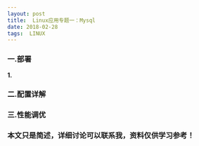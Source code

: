 ```yaml
---
layout: post
title:  Linux应用专题一：Mysql
date: 2018-02-28
tags:  LINUX
---
```



### 一.部署
**1.**

### 二.配置详解

### 三.性能调优






### 本文只是简述，详细讨论可以联系我，资料仅供学习参考！